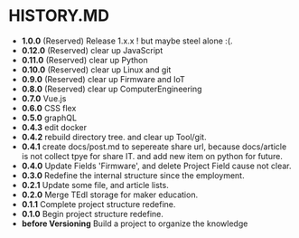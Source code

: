 # HISTORY.MD

- __1.0.0__ (Reserved) Release 1.x.x ! but maybe steel alone :(.
- __0.12.0__ (Reserved) clear up JavaScript
- __0.11.0__ (Reserved) clear up Python
- __0.10.0__ (Reserved) clear up Linux and git
- __0.9.0__ (Reserved) clear up Firmware and IoT
- __0.8.0__ (Reserved) clear up ComputerEngineering
- __0.7.0__ Vue.js
- __0.6.0__ CSS flex
- __0.5.0__ graphQL
- __0.4.3__ edit docker
- __0.4.2__ rebuild directory tree. and clear up Tool/git.
- __0.4.1__ create docs/post.md to sepereate share url, because docs/article is not collect tpye for share IT. and add new item on python for future.
- __0.4.0__ Update Fields 'Firmware', and delete Project Field cause not clear.
- __0.3.0__ Redefine the internal structure since the employment.
- __0.2.1__ Update some file, and article lists.
- __0.2.0__ Merge TEdI storage for maker education.
- __0.1.1__ Complete project structure redefine.
- __0.1.0__ Begin project structure redefine.
- __before Versioning__ Build a project to organize the knowledge
